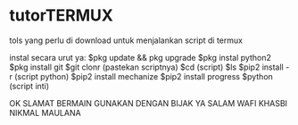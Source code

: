 # tutorTERMUX

tols yang perlu di download untuk menjalankan script di termux

instal secara urut ya:
$pkg update && pkg upgrade
$pkg instal python2
$pkg install git
$git clonr (pastekan scriptnya)
$cd (script)
$ls
$pip2 install -r (script python)
$pip2 install mechanize
$pip2 install progress
$python (script inti)

OK SLAMAT BERMAIN GUNAKAN DENGAN BIJAK YA SALAM WAFI KHASBI NIKMAL MAULANA
